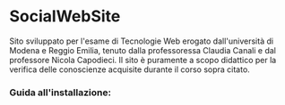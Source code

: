 # SocialWebSite
Sito sviluppato per l'esame di Tecnologie Web erogato dall'università di Modena e Reggio Emilia, tenuto dalla professoressa Claudia Canali e dal professore Nicola Capodieci.
Il sito è puramente a scopo didattico per la verifica delle conoscienze acquisite durante il corso sopra citato.

### Guida all'installazione:
